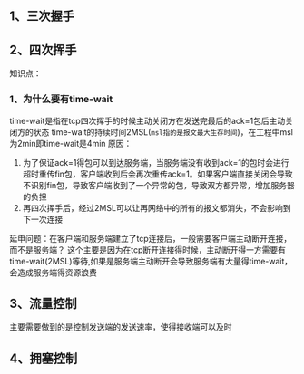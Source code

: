 ## 1、三次握手

## 2、四次挥手
知识点：
### 1、为什么要有time-wait
time-wait是指在tcp四次挥手的时候主动关闭方在发送完最后的ack=1包后主动关闭方的状态
time-wait的持续时间2MSL(`msl指的是报文最大生存时间`)，在工程中msl为2min即time-wait是4min
原因：
1. 为了保证ack=1得包可以到达服务端，当服务端没有收到ack=1的包时会进行超时重传fin包，客户端收到后会再次重传ack=1。如果客户端直接关闭会导致不识别fin包，导致客户端收到了一个异常的包，导致双方都异常，增加服务器的负担
2. 再四次挥手后，经过2MSL可以让再网络中的所有的报文都消失，不会影响到下一次连接

延申问题：在客户端和服务端建立了tcp连接后，一般需要客户端主动断开连接，而不是服务端？
	这个主要是因为在tcp断开连接得时候，主动断开得一方需要有time-wait(2MSL)等待,如果是服务端主动断开会导致服务端有大量得time-wait，会造成服务端得资源浪费

## 3、流量控制
主要需要做到的是控制发送端的发送速率，使得接收端可以及时

## 4、拥塞控制
